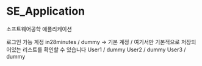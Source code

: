 # SE_Application
소프트웨어공학 애플리케이션

로그인 가능 계정
in28minutes / dummy -> 기본 계정 / 여기서만 기본적으로 저장되어있는 리스트를 확인할 수 있습니다
User1 / dummy
User2 / dummy
User3 / dummy

